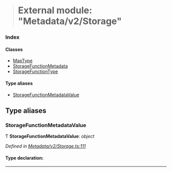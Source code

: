 > # External module: "Metadata/v2/Storage"

### Index

#### Classes

* [MapType](../classes/_metadata_v2_storage_.maptype.md)
* [StorageFunctionMetadata](../classes/_metadata_v2_storage_.storagefunctionmetadata.md)
* [StorageFunctionType](../classes/_metadata_v2_storage_.storagefunctiontype.md)

#### Type aliases

* [StorageFunctionMetadataValue](_metadata_v2_storage_.md#storagefunctionmetadatavalue)

## Type aliases

###  StorageFunctionMetadataValue

Ƭ **StorageFunctionMetadataValue**: *object*

*Defined in [Metadata/v2/Storage.ts:111](https://github.com/polkadot-js/api/blob/3b8db2e/packages/types/src/Metadata/v2/Storage.ts#L111)*

#### Type declaration:

___